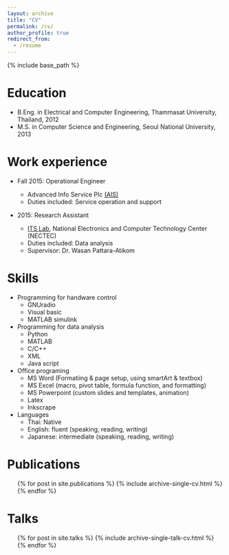 ```yaml
---
layout: archive
title: "CV"
permalink: /cv/
author_profile: true
redirect_from:
  - /resume
---
```


{% include base_path %}

Education
======
* B.Eng. in Electrical and Computer Engineering, Thammasat University, Thailand, 2012
* M.S. in Computer Science and Engineering, Seoul National University, 2013
<!-- * Ph.D in Version Control Theory, GitHub University, 2018 (expected) -->

Work experience
======
* Fall 2015: Operational Engineer
  * Advanced Info Service Plc [(AIS)](http://www.ais.co.th/en/)
  * Duties included: Service operation and support


* 2015: Research Assistant
  * [ITS Lab](https://wapst7.wixsite.com/traffy), National Electronics and Computer Technology Center (NECTEC)
  * Duties included: Data analysis
  * Supervisor: Dr. Wasan Pattara-Atikom


 <!--  * Supervisor: Professor Hub -->
  
Skills
======
* Programming for handware control
  * GNUradio
  * Visual basic
  * MATLAB simulink
* Programming for data analysis
  * Python  
  * MATLAB
  * C/C++
  * XML 
  * Java script
* Office programing
  * MS Word (Formatiing & page setup, using smartArt & textbox)
  * MS Excel (macro, pivot table, formula function, and formatting)
  * MS Powerpoint (custom slides and templates, animation)
  * Latex 
  * Inkscrape
* Languages
  * Thai: Native 
  * English: fluent (speaking, reading, writing)
  * Japanese: intermediate (speaking, reading, writing) 

Publications
======
  <ul>{% for post in site.publications %}
    {% include archive-single-cv.html %}
  {% endfor %}</ul>
  
Talks
======
  <ul>{% for post in site.talks %}
    {% include archive-single-talk-cv.html %}
  {% endfor %}</ul>
<!--   
Teaching
======
  <ul>{% for post in site.teaching %}
    {% include archive-single-cv.html %}
  {% endfor %}</ul>
  
Service and leadership
======
* Currently signed in to 43 different slack teams
 -->